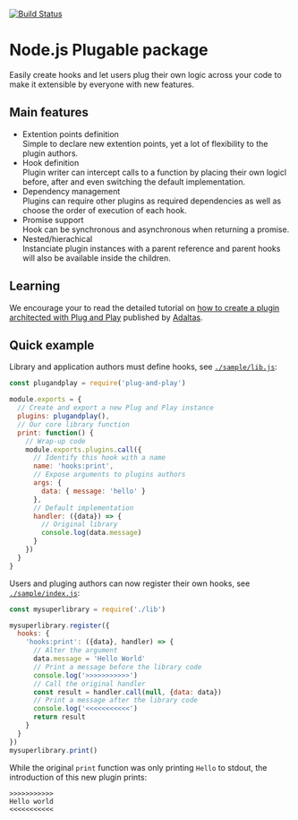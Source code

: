 
[![Build Status](https://secure.travis-ci.org/adaltas/node-plug-and-play.svg)](http://travis-ci.org/adaltas/node-plug-and-play)

# Node.js Plugable package

Easily create hooks and let users plug their own logic across your code to make it extensible by everyone with new features.

## Main features 

* Extention points definition   
  Simple to declare new extention points, yet a lot of flexibility to the plugin authors.
* Hook definition   
  Plugin writer can intercept calls to a function by placing their own logicl before, after and even switching the default implementation.
* Dependency management   
  Plugins can require other plugins as required dependencies as well as choose the order of execution of each hook.
* Promise support   
  Hook can be synchronous and asynchronous when returning a promise.
* Nested/hierachical   
  Instanciate plugin instances with a parent reference and parent hooks will also be available inside the children.

## Learning

We encourage your to read the detailed tutorial on [how to create a plugin architected with Plug and Play](https://www.adaltas.com/en/2020/08/28/node-js-plugin-architecture/) published by [Adaltas](https://www.adaltas.com).

## Quick example

Library and application authors must define hooks, see [`./sample/lib.js`](https://github.com/adaltas/node-plug-and-play/blob/master/sample/lib.js):

```js
const plugandplay = require('plug-and-play')

module.exports = {
  // Create and export a new Plug and Play instance
  plugins: plugandplay(),
  // Our core library function
  print: function() {
    // Wrap-up code
    module.exports.plugins.call({
      // Identify this hook with a name
      name: 'hooks:print',
      // Expose arguments to plugins authors
      args: {
        data: { message: 'hello' }
      },
      // Default implementation
      handler: ({data}) => {
        // Original library
        console.log(data.message)
      }
    })
  }
}
```

Users and pluging authors can now register their own hooks, see [`./sample/index.js`](https://github.com/adaltas/node-plug-and-play/blob/master/sample/error.js):

```js
const mysuperlibrary = require('./lib')

mysuperlibrary.register({
  hooks: {
    'hooks:print': ({data}, handler) => {
      // Alter the argument
      data.message = 'Hello World'
      // Print a message before the library code
      console.log('>>>>>>>>>>>')
      // Call the original handler
      const result = handler.call(null, {data: data})
      // Print a message after the library code
      console.log('<<<<<<<<<<<')
      return result
    }
  }
})
mysuperlibrary.print()
```

While the original `print` function was only printing `Hello` to stdout, the introduction of this new plugin prints:

```
>>>>>>>>>>>
Hello world
<<<<<<<<<<<
```

